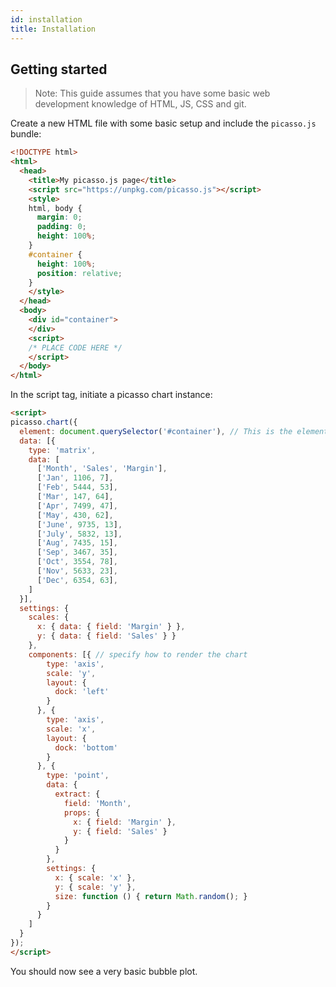```yaml
---
id: installation
title: Installation
---
```


## Getting started

> Note: This guide assumes that you have some basic web development knowledge of HTML, JS, CSS and git.

Create a new HTML file with some basic setup and include the `picasso.js` bundle:

```html
<!DOCTYPE html>
<html>
  <head>
    <title>My picasso.js page</title>
    <script src="https://unpkg.com/picasso.js"></script>
    <style>
    html, body {
      margin: 0;
      padding: 0;
      height: 100%;
    }
    #container {
      height: 100%;
      position: relative;
    }
    </style>
  </head>
  <body>
    <div id="container">
    </div>
    <script>
    /* PLACE CODE HERE */
    </script>
  </body>
</html>
```

In the script tag, initiate a picasso chart instance:

```html
<script>
picasso.chart({
  element: document.querySelector('#container'), // This is the element to render the chart in
  data: [{
    type: 'matrix',
    data: [
      ['Month', 'Sales', 'Margin'],
      ['Jan', 1106, 7],
      ['Feb', 5444, 53],
      ['Mar', 147, 64],
      ['Apr', 7499, 47],
      ['May', 430, 62],
      ['June', 9735, 13],
      ['July', 5832, 13],
      ['Aug', 7435, 15],
      ['Sep', 3467, 35],
      ['Oct', 3554, 78],
      ['Nov', 5633, 23],
      ['Dec', 6354, 63],
    ]
  }],
  settings: { 
    scales: {
      x: { data: { field: 'Margin' } },
      y: { data: { field: 'Sales' } }
    },
    components: [{ // specify how to render the chart
        type: 'axis',
        scale: 'y',
        layout: {
          dock: 'left'
        }
      }, {
        type: 'axis',
        scale: 'x',
        layout: {
          dock: 'bottom'
        }
      }, {
        type: 'point',
        data: {
          extract: {
            field: 'Month',
            props: {
              x: { field: 'Margin' },
              y: { field: 'Sales' }
            }
          }
        },
        settings: {
          x: { scale: 'x' },
          y: { scale: 'y' },
          size: function () { return Math.random(); }
        }
      }
    ]
  }
});
</script>
```

You should now see a very basic bubble plot.
